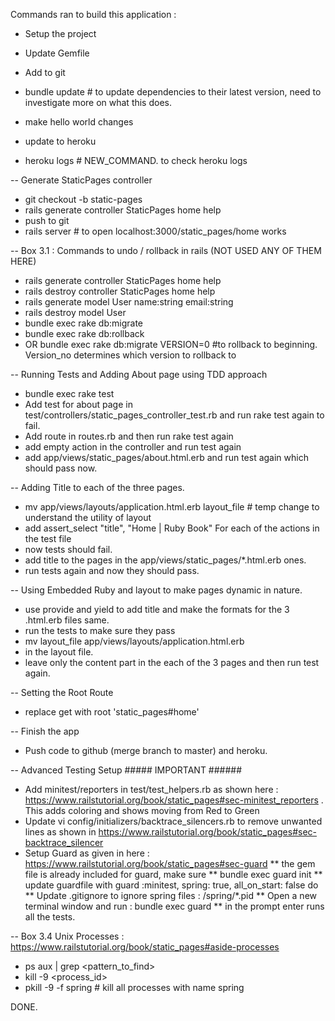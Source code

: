 
Commands ran to build this application : 

- Setup the project
- Update Gemfile
- Add to git
- bundle update # to update dependencies to their latest version, need to investigate more on what this does. 
- make hello world changes
- update to heroku

- heroku logs # NEW_COMMAND. to check heroku logs 

-- Generate StaticPages controller
- git checkout -b static-pages
- rails generate controller StaticPages home help
- push to git
- rails server # to open localhost:3000/static_pages/home works 

-- Box 3.1 : Commands to undo / rollback in rails (NOT USED ANY OF THEM HERE)
- rails generate controller StaticPages home help
- rails destroy controller StaticPages home help
- rails generate model User name:string email:string
- rails destroy model User
- bundle exec rake db:migrate 
- bundle exec rake db:rollback
- OR bundle exec rake db:migrate VERSION=0 #to rollback to beginning. Version_no determines which version to rollback to

-- Running Tests and Adding About page using TDD approach
- bundle exec rake test
- Add test for about page in test/controllers/static_pages_controller_test.rb and run rake test again to fail. 
- Add route in routes.rb and then run rake test again
- add empty action in the controller and run test again
- add app/views/static_pages/about.html.erb and run test again which should pass now. 

-- Adding Title to each of the three pages.
- mv app/views/layouts/application.html.erb layout_file # temp change to understand the utility of layout
- add assert_select "title", "Home | Ruby Book" For each of the actions in the test file 
- now tests should fail. 
- add title to the pages in the app/views/static_pages/*.html.erb ones. 
- run tests again and now they should pass. 

-- Using Embedded Ruby and layout to make pages dynamic in nature.
- use provide and yield to add title and make the formats for the 3 .html.erb files same. 
- run the tests to make sure they pass
- mv layout_file app/views/layouts/application.html.erb
- <title><%= yield(:title) %> | Rails Book</title> in the layout file. 
- leave only the content part in the each of the 3 pages and then run test again. 

-- Setting the Root Route
- replace get with root 'static_pages#home'

-- Finish the app
- Push code to github (merge branch to master) and heroku. 

-- Advanced Testing Setup ##### IMPORTANT ######
- Add minitest/reporters in test/test_helpers.rb as shown here : https://www.railstutorial.org/book/static_pages#sec-minitest_reporters .
  This adds coloring and shows moving from Red to Green
- Update vi config/initializers/backtrace_silencers.rb to remove unwanted lines as shown in https://www.railstutorial.org/book/static_pages#sec-backtrace_silencer
- Setup Guard as given in here : https://www.railstutorial.org/book/static_pages#sec-guard 
** the gem file is already included for guard, make sure
** bundle exec guard init
** update guardfile with guard :minitest, spring: true, all_on_start: false do
** Update .gitignore to ignore spring files : /spring/*.pid
** Open a new terminal window and run : bundle exec guard
** in the prompt enter runs all the tests. 

-- Box 3.4 Unix Processes : https://www.railstutorial.org/book/static_pages#aside-processes 
- ps aux | grep <pattern_to_find>
- kill -9 <process_id>
- pkill -9 -f spring # kill all processes with name spring

DONE. 